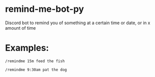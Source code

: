 # remind-me-bot-py
Discord bot to remind you of something at a certain time or date, or in x amount of time 

# Examples:
`/remindme 15m feed the fish`

`/remindme 9:30am pat the dog`
